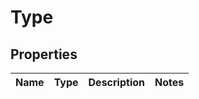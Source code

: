 # Type

## Properties
| Name | Type | Description | Notes |
| ------------ | ------------- | ------------- | ------------- |


